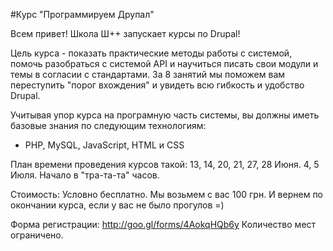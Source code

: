 #Курс "Программируем Друпал"

Всем привет! Школа Ш++ запускает курсы по Drupal!

Цель курса - показать практические методы работы с системой, помочь разобраться с системой API и научиться писать свои модули и темы в согласии с стандартами.
За 8 занятий мы поможем вам переступить "порог вхождения" и увидеть всю гибкость и удобство Drupal.

Учитывая упор курса на програмную часть системы, вы должны иметь базовые знания по следующим технологиям:
 - PHP, MySQL, JavaScript, HTML и CSS

План времени проведения курсов такой:
13, 14, 20, 21, 27, 28 Июня.
4, 5 Июля.
Начало в "тра-та-та" часов.

Стоимость:
Условно бесплатно. Мы возьмем с вас 100 грн. 
И вернем по окончании курса, если у вас не было прогулов =)

Форма регистрации: http://goo.gl/forms/4AokqHQb6y 
Количество мест ограничено. 
